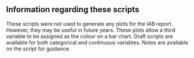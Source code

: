 ## Information regarding these scripts

These scripts were not used to generate any plots for the IAB report. However, they may be useful in future years. These plots allow a third variable to be assigned as the colour on a bar chart. Draft scripts are available for both categorical and continuous variables. Notes are available on the script for guidance.